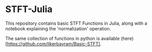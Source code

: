 # STFT-Julia

This repository contains basic STFT Functions in Julia, along with a notebook explaining the 'normalization' operation.

The same collection of functions in python is available (here)[https://github.com/ilkerbayram/Basic-STFT].
